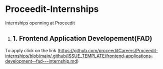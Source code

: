 # Proceedit-Internships
Internships openning at Proceedit
1. ## 1. Frontend Application Developement(FAD)
To apply click on the link (https://github.com/proceeditCareers/Proceedit-internships/blob/main/.github/ISSUE_TEMPLATE/frontend-applications-development--fad---internship.md)
